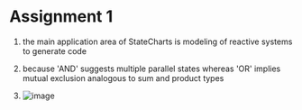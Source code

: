 # Assignment 1

1) the main application area of StateCharts is modeling of reactive systems to generate code

2) because 'AND' suggests multiple parallel states whereas 'OR' implies mutual exclusion analogous to sum and product types

3) ![image](https://user-images.githubusercontent.com/43907020/213542736-63c807fb-09a8-4ab2-808d-5280db19d5b1.png)


